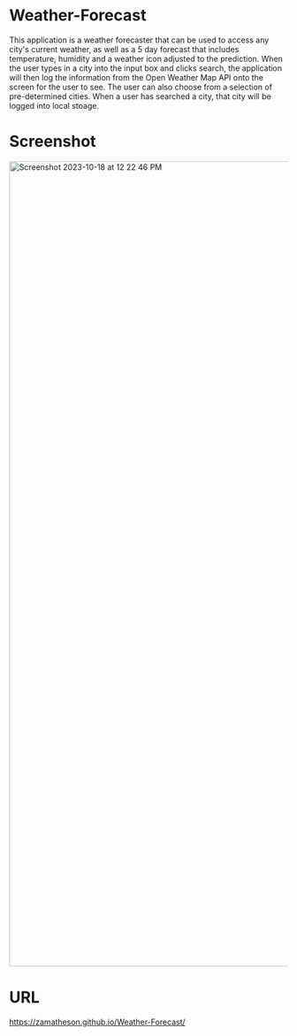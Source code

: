 # Weather-Forecast
This application is a weather forecaster that can be used to access any city's current weather, as well as a 5 day forecast that includes temperature, humidity and a weather icon adjusted to the prediction. When the user types in a city into the input box and clicks search, the application will then log the information from the Open Weather Map API onto the screen for the user to see. The user can also choose from a selection of pre-determined cities. When a user has searched a city, that city will be logged into local stoage.

# Screenshot
<img width="1456" alt="Screenshot 2023-10-18 at 12 22 46 PM" src="https://github.com/zamatheson/Weather-Forecast/assets/140024933/e1511adc-fa97-48dc-932b-2edb59ee5718">

# URL
https://zamatheson.github.io/Weather-Forecast/ 
